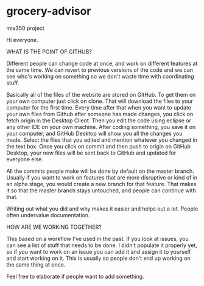 # grocery-advisor
mie350 project


Hi everyone.

WHAT IS THE POINT OF GITHUB?

Different people can change code at once, and work on different features at the
same time. We can revert to previous versions of the code and we can see who's
working on something so we don't waste time with coordinating stuff.

Basically all of the files of the website are stored on GitHub. To get them on
your own computer just click on clone. That will download the files to your 
computer for the first time. Every time after that when you want to update your 
own files from Github after someone has made changes, you click on fetch origin 
in the Desktop Client. Then you edit the code using eclipse or any other IDE on your
own machine. After coding something, you save it on your computer, and GitHub
Desktop will show you all the changes you made. Select the files that you
edited and mention whatever you changed in the text box. Once you click on
commit and then push to origin on GitHub Desktop, your new files will be 
sent back to GitHub and updated for everyone else.

All the commits people make will be done by default on the master branch.
Usually if you want to work on features that are more disruptive or kind of
in an alpha stage, you would create a new branch for that feature. That makes
it so that the master branch stays untouched, and people can continue with that.

Writing out what you did and why makes it easier and helps out a lot.
People often undervalue documentation.

HOW ARE WE WORKING TOGETHER?

This based on a workflow I've used in the past.
If you look at issues, you can see a list of stuff that needs to be done.
I didn't populate it properly yet, so if you want to work on an issue you can
add it and assign it to yourself and start working on it. This is usually so
people don't end up working on the same thing at once.

Feel free to elaborate if people want to add something.
